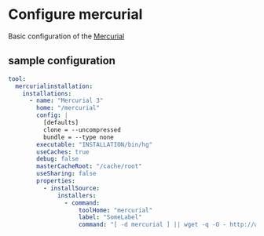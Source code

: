 # Configure mercurial

Basic configuration of the [Mercurial](https://plugins.jenkins.io/mercurial)

## sample configuration

```yaml
tool:
  mercurialinstallation:
    installations:
      - name: "Mercurial 3"
        home: "/mercurial"
        config: |
          [defaults]
          clone = --uncompressed
          bundle = --type none
        executable: "INSTALLATION/bin/hg"
        useCaches: true
        debug: false
        masterCacheRoot: "/cache/root"
        useSharing: false
        properties:
          - installSource:
              installers:
                - command:
                    toolHome: "mercurial"
                    label: "SomeLabel"
                    command: "[ -d mercurial ] || wget -q -O - http://www.archlinux.org/packages/extra/x86_64/mercurial/download/ | xzcat | tar xvf -"
```
